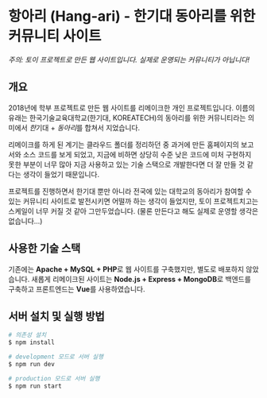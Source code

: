 # 항아리 (Hang-ari) - 한기대 동아리를 위한 커뮤니티 사이트

_주의: 토이 프로젝트로 만든 웹 사이트입니다. 실제로 운영되는 커뮤니티가 아닙니다!_

## 개요

2018년에 학부 프로젝트로 만든 웹 사이트를 리메이크한 개인 프로젝트입니다. 이름의 유래는 한국기술교육대학교(한기대, KOREATECH)의 동아리를 위한 커뮤니티라는 의미에서 *한*기대 + *동아리*를 합쳐서 지었습니다.

리메이크를 하게 된 계기는 클라우드 폴더를 정리하던 중 과거에 만든 홈페이지의 보고서와 소스 코드를 보게 되었고, 지금에 비하면 상당히 수준 낮은 코드에 미처 구현하지 못한 부분이 너무 많아 지금 사용하고 있는 기술 스택으로 개발한다면 더 잘 만들 것 같다는 생각이 들었기 때문입니다.

프로젝트를 진행하면서 한기대 뿐만 아니라 전국에 있는 대학교의 동아리가 참여할 수 있는 커뮤니티 사이트로 발전시키면 어떨까 하는 생각이 들었지만, 토이 프로젝트치고는 스케일이 너무 커질 것 같아 그만두었습니다. (물론 만든다고 해도 실제로 운영할 생각은 없습니다...)

## 사용한 기술 스택

기존에는 **Apache + MySQL + PHP**로 웹 사이트를 구축했지만, 별도로 배포하지 않았습니다. 새롭게 리메이크된 사이트는 **Node.js + Express + MongoDB**로 백엔드를 구축하고 프론트엔드는 **Vue**를 사용하였습니다.

## 서버 설치 및 실행 방법

```bash
# 의존성 설치
$ npm install

# development 모드로 서버 실행
$ npm run dev

# production 모드로 서버 실행
$ npm run start
```
